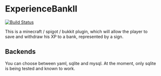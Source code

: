 # ExperienceBankII

[![Build Status](https://travis-ci.org/boy0001/ExperienceBankII.svg?branch=master)](https://travis-ci.org/boy0001/ExperienceBankII)

This is a minecraft / spigot / bukkit plugin, which will allow the player to save and
withdraw his XP to a bank, represented by a sign.

## Backends
You can choose between yaml, sqlite and mysql. At the moment, only sqlite is being tested and known to work.

